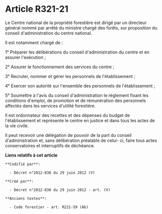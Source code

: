 # Article R321-21

Le Centre national de la propriété forestière est dirigé par un directeur général nommé par arrêté du ministre chargé des
forêts, sur proposition du conseil d'administration du centre national.

Il est notamment chargé de :

1° Préparer les délibérations du conseil d'administration du centre et en assurer l'exécution ;

2° Assurer le fonctionnement des services du centre ;

3° Recruter, nommer et gérer les personnels de l'établissement ;

4° Exercer son autorité sur l'ensemble des personnels de l'établissement ;

5° Soumettre à l'avis du conseil d'administration le règlement fixant les conditions d'emploi, de promotion et de
rémunération des personnels affectés dans les services d'utilité forestière.

Il est ordonnateur des recettes et des dépenses du budget de l'établissement et représente le centre en justice et dans tous
les actes de la vie civile.

Il peut recevoir une délégation de pouvoir de la part du conseil d'administration et, sans délibération préalable de celui-
ci, faire tous actes conservatoires et interruptifs de déchéance.

**Liens relatifs à cet article**

	**Codifié par**:

	  - Décret n°2012-836 du 29 juin 2012 (V)

	**Créé par**:

	  - Décret n°2012-836 du 29 juin 2012 - art. (V)

	**Anciens textes**:

	  - Code forestier - art. R221-59 (Ab)
